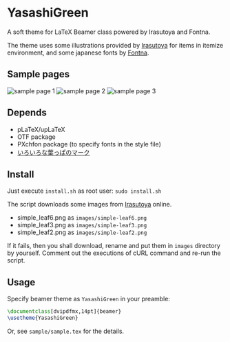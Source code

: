 # YasashiGreen
A soft theme for LaTeX Beamer class powered by Irasutoya and Fontna.

The theme uses some illustrations provided by [Irasutoya](http://www.irasutoya.com "Irasutoya") for items in itemize environment, and some japanese fonts by [Fontna](www.irasutoya.com "Fontna").

## Sample pages
![sample page 1](https://github.com/zico1222/YasashiGreen/wiki/images/sample-0.png)
![sample page 2](https://github.com/zico1222/YasashiGreen/wiki/images/sample-1.png)
![sample page 3](https://github.com/zico1222/YasashiGreen/wiki/images/sample-2.png)

## Depends
 - pLaTeX/upLaTeX
 - OTF package
 - PXchfon package (to specify fonts in the style file)
 - [いろいろな葉っぱのマーク](http://www.irasutoya.com/2016/11/blog-post_195.html)

## Install
Just execute `install.sh` as root user: `sudo install.sh`

The script downloads some images from [Irasutoya](http://www.irasutoya.com/2016/11/blog-post_195.html "いろいろな葉っぱのマーク") online.

- simple_leaf6.png as `images/simple-leaf6.png`
- simple_leaf3.png as `images/simple-leaf3.png`
- simple_leaf2.png as `images/simple-leaf2.png`

If it fails, then you shall download, rename and put them in `images` directory by yourself. Comment out the executions of cURL command and re-run the script.

## Usage
Specify beamer theme as `YasashiGreen` in your preamble:

```tex
\documentclass[dvipdfmx,14pt]{beamer}
\usetheme{YasashiGreen}
```

Or, see `sample/sample.tex` for the details.
